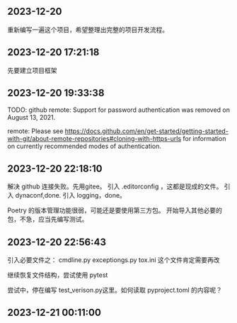 
## 2023-12-20 
重新编写一遍这个项目，希望整理出完整的项目开发流程。

## 2023-12-20 17:21:18
先要建立项目框架

## 2023-12-20 19:33:38
TODO: github remote: Support for password authentication was removed on August 13, 2021.

remote: Please see https://docs.github.com/en/get-started/getting-started-with-git/about-remote-repositories#cloning-with-https-urls for information on currently recommended modes of authentication.

## 2023-12-20 22:18:10
解决 github 连接失败。先用gitee。
引入 .editorconfig ，这都是现成的文件。
引入 dynaconf,done.
引入 logging，done。

Poetry 的版本管理功能很弱，可能还是要使用第三方包。
开始导入其他必要的包，不急，应当先编写测试。

## 2023-12-20 22:56:43
引入必要文件之：
cmdline.py
exceptiongs.py
tox.ini 这个文件肯定需要再改

继续恢复文件结构，尝试使用 pytest

尝试中，停在编写 test_verison.py这里。如何读取 pyproject.toml 的内容呢？

## 2023-12-21 00:11:00
